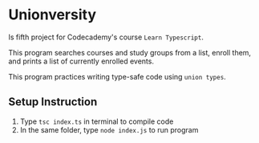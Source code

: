 # Unionversity

Is fifth project for Codecademy's course `Learn Typescript`.

This program searches courses and study groups from a list, enroll them, and prints a list of currently enrolled events.

This program practices writing type-safe code using `union types`.

## Setup Instruction
1. Type `tsc index.ts` in terminal to compile code
2. In the same folder, type `node index.js` to run program

